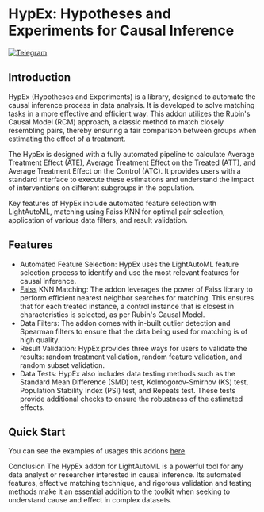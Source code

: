 # HypEx: Hypotheses and Experiments for Causal Inference

[![Telegram](https://img.shields.io/badge/chat-on%20Telegram-2ba2d9.svg)](https://t.me/lamamatcher)

## Introduction
HypEx (Hypotheses and Experiments) is a library, designed to automate the causal inference process in data analysis. It is developed to solve matching tasks in a more effective and efficient way. This addon utilizes the Rubin's Causal Model (RCM) approach, a classic method to match closely resembling pairs, thereby ensuring a fair comparison between groups when estimating the effect of a treatment.

The HypEx is designed with a fully automated pipeline to calculate Average Treatment Effect (ATE), Average Treatment Effect on the Treated (ATT), and Average Treatment Effect on the Control (ATC). It provides users with a standard interface to execute these estimations and understand the impact of interventions on different subgroups in the population.

Key features of HypEx include automated feature selection with LightAutoML, matching using Faiss KNN for optimal pair selection, application of various data filters, and result validation.

## Features
- Automated Feature Selection: HypEx uses the LightAutoML feature selection process to identify and use the most relevant features for causal inference.
- [Faiss](https://github.com/facebookresearch/faiss) KNN Matching: The addon leverages the power of Faiss library to perform efficient nearest neighbor searches for matching. This ensures that for each treated instance, a control instance that is closest in characteristics is selected, as per Rubin's Causal Model.
- Data Filters: The addon comes with in-built outlier detection and Spearman filters to ensure that the data being used for matching is of high quality.
- Result Validation: HypEx provides three ways for users to validate the results: random treatment validation, random feature validation, and random subset validation.
- Data Tests: HypEx also includes data testing methods such as the Standard Mean Difference (SMD) test, Kolmogorov-Smirnov (KS) test, Population Stability Index (PSI) test, and Repeats test. These tests provide additional checks to ensure the robustness of the estimated effects.

## Quick Start
You can see the examples of usages this addons [here](https://github.com/sb-ai-lab/Hypex/blob/master/examples/tutorials/Tutorial_1_Matching.ipynb)

Conclusion
The HypEx addon for LightAutoML is a powerful tool for any data analyst or researcher interested in causal inference. Its automated features, effective matching technique, and rigorous validation and testing methods make it an essential addition to the toolkit when seeking to understand cause and effect in complex datasets.
